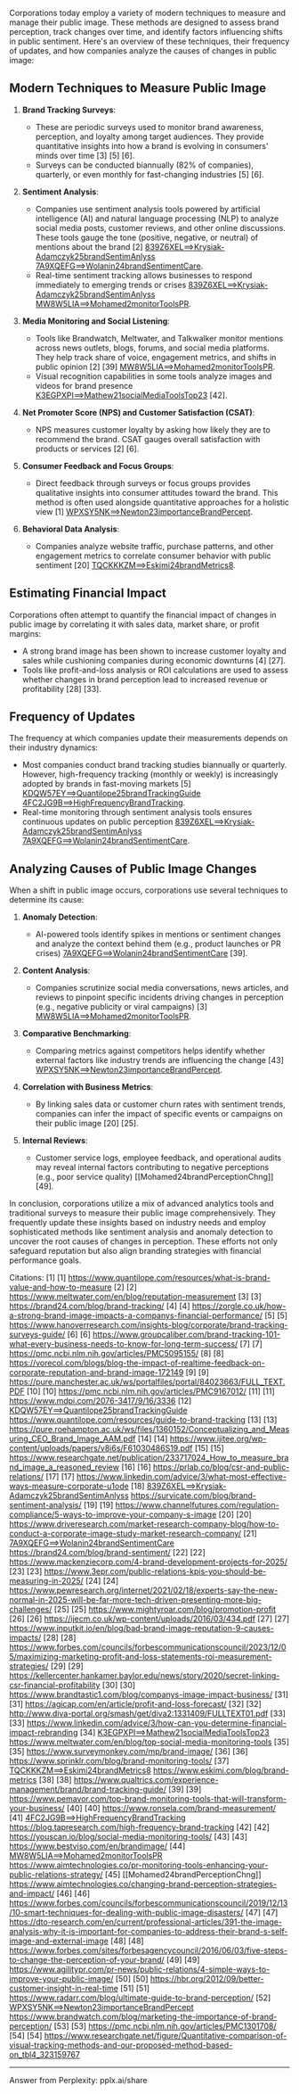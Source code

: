 Corporations today employ a variety of modern techniques to measure and manage their public image. These methods are designed to assess brand perception, track changes over time, and identify factors influencing shifts in public sentiment. Here's an overview of these techniques, their frequency of updates, and how companies analyze the causes of changes in public image:

## **Modern Techniques to Measure Public Image**
1. **Brand Tracking Surveys**:
   - These are periodic surveys used to monitor brand awareness, perception, and loyalty among target audiences. They provide quantitative insights into how a brand is evolving in consumers' minds over time [3] [5] [6].
   - Surveys can be conducted biannually (82% of companies), quarterly, or even monthly for fast-changing industries [5] [6].

2. **Sentiment Analysis**:
   - Companies use sentiment analysis tools powered by artificial intelligence (AI) and natural language processing (NLP) to analyze social media posts, customer reviews, and other online discussions. These tools gauge the tone (positive, negative, or neutral) of mentions about the brand [2] [839Z6XEL==>Krysiak-Adamczyk25brandSentimAnlyss](zotero://select/library/items/839Z6XEL) [7A9XQEFG==>Wolanin24brandSentimentCare](zotero://select/library/items/7A9XQEFG).
   - Real-time sentiment tracking allows businesses to respond immediately to emerging trends or crises [839Z6XEL==>Krysiak-Adamczyk25brandSentimAnlyss](zotero://select/library/items/839Z6XEL) [MW8W5LIA==>Mohamed2monitorToolsPR](zotero://select/library/items/MW8W5LIA).

3. **Media Monitoring and Social Listening**:
   - Tools like Brandwatch, Meltwater, and Talkwalker monitor mentions across news outlets, blogs, forums, and social media platforms. They help track share of voice, engagement metrics, and shifts in public opinion [2] [39] [MW8W5LIA==>Mohamed2monitorToolsPR](zotero://select/library/items/MW8W5LIA).
   - Visual recognition capabilities in some tools analyze images and videos for brand presence [K3EGPXPI==>Mathew21socialMediaToolsTop23](zotero://select/library/items/K3EGPXPI) [42].

4. **Net Promoter Score (NPS) and Customer Satisfaction (CSAT)**:
   - NPS measures customer loyalty by asking how likely they are to recommend the brand. CSAT gauges overall satisfaction with products or services [2] [6].

5. **Consumer Feedback and Focus Groups**:
   - Direct feedback through surveys or focus groups provides qualitative insights into consumer attitudes toward the brand. This method is often used alongside quantitative approaches for a holistic view [1] [WPXSY5NK==>Newton23importanceBrandPercept](zotero://select/library/items/WPXSY5NK).

6. **Behavioral Data Analysis**:
   - Companies analyze website traffic, purchase patterns, and other engagement metrics to correlate consumer behavior with public sentiment [20] [TQCKKKZM==>Eskimi24brandMetrics8](zotero://select/library/items/TQCKKKZM).

## **Estimating Financial Impact**
Corporations often attempt to quantify the financial impact of changes in public image by correlating it with sales data, market share, or profit margins:
- A strong brand image has been shown to increase customer loyalty and sales while cushioning companies during economic downturns [4] [27].
- Tools like profit-and-loss analysis or ROI calculations are used to assess whether changes in brand perception lead to increased revenue or profitability [28] [33].

## **Frequency of Updates**
The frequency at which companies update their measurements depends on their industry dynamics:
- Most companies conduct brand tracking studies biannually or quarterly. However, high-frequency tracking (monthly or weekly) is increasingly adopted by brands in fast-moving markets [5] [KDQW57EY==>Quantilope25brandTrackingGuide](zotero://select/library/items/KDQW57EY) [4FC2JG9B==>HighFrequencyBrandTracking](zotero://select/library/items/4FC2JG9B).
- Real-time monitoring through sentiment analysis tools ensures continuous updates on public perception [839Z6XEL==>Krysiak-Adamczyk25brandSentimAnlyss](zotero://select/library/items/839Z6XEL) [7A9XQEFG==>Wolanin24brandSentimentCare](zotero://select/library/items/7A9XQEFG).

## **Analyzing Causes of Public Image Changes**
When a shift in public image occurs, corporations use several techniques to determine its cause:
1. **Anomaly Detection**:
   - AI-powered tools identify spikes in mentions or sentiment changes and analyze the context behind them (e.g., product launches or PR crises) [7A9XQEFG==>Wolanin24brandSentimentCare](zotero://select/library/items/7A9XQEFG) [39].
   
2. **Content Analysis**:
   - Companies scrutinize social media conversations, news articles, and reviews to pinpoint specific incidents driving changes in perception (e.g., negative publicity or viral campaigns) [3] [MW8W5LIA==>Mohamed2monitorToolsPR](zotero://select/library/items/MW8W5LIA).

3. **Comparative Benchmarking**:
   - Comparing metrics against competitors helps identify whether external factors like industry trends are influencing the change [43] [WPXSY5NK==>Newton23importanceBrandPercept](zotero://select/library/items/WPXSY5NK).

4. **Correlation with Business Metrics**:
   - By linking sales data or customer churn rates with sentiment trends, companies can infer the impact of specific events or campaigns on their public image [20] [25].

5. **Internal Reviews**:
   - Customer service logs, employee feedback, and operational audits may reveal internal factors contributing to negative perceptions (e.g., poor service quality) [[Mohamed24brandPerceptionChng]] [49].

In conclusion, corporations utilize a mix of advanced analytics tools and traditional surveys to measure their public image comprehensively. They frequently update these insights based on industry needs and employ sophisticated methods like sentiment analysis and anomaly detection to uncover the root causes of changes in perception. These efforts not only safeguard reputation but also align branding strategies with financial performance goals.

Citations:
[1]  [1] https://www.quantilope.com/resources/what-is-brand-value-and-how-to-measure
[2]  [2] https://www.meltwater.com/en/blog/reputation-measurement
[3]  [3] https://brand24.com/blog/brand-tracking/
[4]  [4] https://zorgle.co.uk/how-a-strong-brand-image-impacts-a-companys-financial-performance/
[5]  [5] https://www.hanoverresearch.com/insights-blog/corporate/brand-tracking-surveys-guide/
[6]  [6] https://www.groupcaliber.com/brand-tracking-101-what-every-business-needs-to-know-for-long-term-success/
[7]  [7] https://pmc.ncbi.nlm.nih.gov/articles/PMC5095155/
[8]  [8] https://vorecol.com/blogs/blog-the-impact-of-realtime-feedback-on-corporate-reputation-and-brand-image-172149
[9]  [9] https://pure.manchester.ac.uk/ws/portalfiles/portal/84023663/FULL_TEXT.PDF
[10]  [10] https://pmc.ncbi.nlm.nih.gov/articles/PMC9167012/
[11]  [11] https://www.mdpi.com/2076-3417/9/16/3336
[12]  [KDQW57EY==>Quantilope25brandTrackingGuide](zotero://select/library/items/KDQW57EY) https://www.quantilope.com/resources/guide-to-brand-tracking
[13]  [13] https://pure.roehampton.ac.uk/ws/files/1360152/Conceptualizing_and_Measuring_CEO_Brand_Image_AAM.pdf
[14]  [14] https://www.ijitee.org/wp-content/uploads/papers/v8i6s/F61030486S19.pdf
[15]  [15] https://www.researchgate.net/publication/233717024_How_to_measure_brand_image_a_reasoned_review
[16]  [16] https://prlab.co/blog/csr-and-public-relations/
[17]  [17] https://www.linkedin.com/advice/3/what-most-effective-ways-measure-corporate-u1ode
[18]  [839Z6XEL==>Krysiak-Adamczyk25brandSentimAnlyss](zotero://select/library/items/839Z6XEL) https://survicate.com/blog/brand-sentiment-analysis/
[19]  [19] https://www.channelfutures.com/regulation-compliance/5-ways-to-improve-your-company-s-image
[20]  [20] https://www.driveresearch.com/market-research-company-blog/how-to-conduct-a-corporate-image-study-market-research-company/
[21]  [7A9XQEFG==>Wolanin24brandSentimentCare](zotero://select/library/items/7A9XQEFG) https://brand24.com/blog/brand-sentiment/
[22]  [22] https://www.mackenziecorp.com/4-brand-development-projects-for-2025/
[23]  [23] https://www.3epr.com/public-relations-kpis-you-should-be-measuring-in-2025/
[24]  [24] https://www.pewresearch.org/internet/2021/02/18/experts-say-the-new-normal-in-2025-will-be-far-more-tech-driven-presenting-more-big-challenges/
[25]  [25] https://www.mightyroar.com/blog/promotion-profit
[26]  [26] https://ijecm.co.uk/wp-content/uploads/2016/03/434.pdf
[27]  [27] https://www.inputkit.io/en/blog/bad-brand-image-reputation-9-causes-impacts/
[28]  [28] https://www.forbes.com/councils/forbescommunicationscouncil/2023/12/05/maximizing-marketing-profit-and-loss-statements-roi-measurement-strategies/
[29]  [29] https://kellercenter.hankamer.baylor.edu/news/story/2020/secret-linking-csr-financial-profitability
[30]  [30] https://www.brandtastic1.com/blog/companys-image-impact-business/
[31]  [31] https://agicap.com/en/article/profit-and-loss-forecast/
[32]  [32] http://www.diva-portal.org/smash/get/diva2:1331409/FULLTEXT01.pdf
[33]  [33] https://www.linkedin.com/advice/3/how-can-you-determine-financial-impact-rebranding
[34]  [K3EGPXPI==>Mathew21socialMediaToolsTop23](zotero://select/library/items/K3EGPXPI) https://www.meltwater.com/en/blog/top-social-media-monitoring-tools
[35]  [35] https://www.surveymonkey.com/mp/brand-image/
[36]  [36] https://www.sprinklr.com/blog/brand-monitoring-tools/
[37]  [TQCKKKZM==>Eskimi24brandMetrics8](zotero://select/library/items/TQCKKKZM) https://www.eskimi.com/blog/brand-metrics
[38]  [38] https://www.qualtrics.com/experience-management/brand/brand-tracking-guide/
[39]  [39] https://www.pemavor.com/top-brand-monitoring-tools-that-will-transform-your-business/
[40]  [40] https://www.ronsela.com/brand-measurement/
[41]  [4FC2JG9B==>HighFrequencyBrandTracking](zotero://select/library/items/4FC2JG9B) https://blog.tapresearch.com/high-frequency-brand-tracking
[42]  [42] https://youscan.io/blog/social-media-monitoring-tools/
[43]  [43] https://www.bestviso.com/en/brandimage/
[44]  [MW8W5LIA==>Mohamed2monitorToolsPR](zotero://select/library/items/MW8W5LIA) https://www.aimtechnologies.co/pr-monitoring-tools-enhancing-your-public-relations-strategy/
[45]  [[Mohamed24brandPerceptionChng]] https://www.aimtechnologies.co/changing-brand-perception-strategies-and-impact/
[46]  [46] https://www.forbes.com/councils/forbescommunicationscouncil/2019/12/13/10-smart-techniques-for-dealing-with-public-image-disasters/
[47]  [47] https://dto-research.com/en/current/professional-articles/391-the-image-analysis-why-it-is-important-for-companies-to-address-their-brand-s-self-image-and-external-image
[48]  [48] https://www.forbes.com/sites/forbesagencycouncil/2016/06/03/five-steps-to-change-the-perception-of-your-brand/
[49]  [49] https://www.agilitypr.com/pr-news/public-relations/4-simple-ways-to-improve-your-public-image/
[50]  [50] https://hbr.org/2012/09/better-customer-insight-in-real-time
[51]  [51] https://www.radarr.com/blog/ultimate-guide-to-brand-perception/
[52]  [WPXSY5NK==>Newton23importanceBrandPercept](zotero://select/library/items/WPXSY5NK) https://www.brandwatch.com/blog/marketing-the-importance-of-brand-perception/
[53]  [53] https://pmc.ncbi.nlm.nih.gov/articles/PMC1301708/
[54]  [54] https://www.researchgate.net/figure/Quantitative-comparison-of-visual-tracking-methods-and-our-proposed-method-based-on_tbl4_323159767

---
Answer from Perplexity: pplx.ai/share
